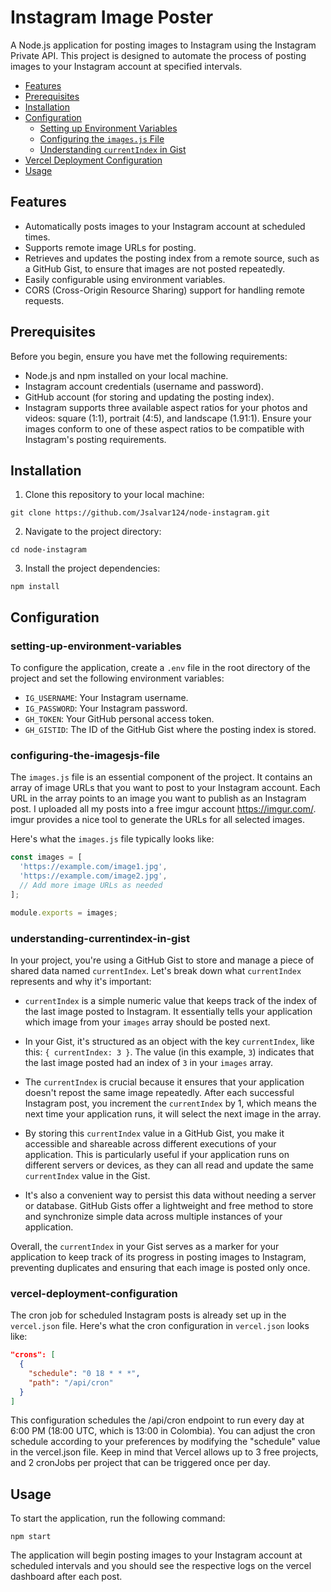 # Instagram Image Poster

A Node.js application for posting images to Instagram using the Instagram Private API. This project is designed to automate the process of posting images to your Instagram account at specified intervals.

- [Features](#features)
- [Prerequisites](#prerequisites)
- [Installation](#installation)
- [Configuration](#configuration)
  - [Setting up Environment Variables](#setting-up-environment-variables)
  - [Configuring the `images.js` File](#configuring-the-imagesjs-file)
  - [Understanding `currentIndex` in Gist](#understanding-currentindex-in-gist)
- [Vercel Deployment Configuration](#vercel-deployment-configuration)
- [Usage](#usage)

## Features

- Automatically posts images to your Instagram account at scheduled times.
- Supports remote image URLs for posting.
- Retrieves and updates the posting index from a remote source, such as a GitHub Gist, to ensure that images are not posted repeatedly.
- Easily configurable using environment variables.
- CORS (Cross-Origin Resource Sharing) support for handling remote requests.

## Prerequisites

Before you begin, ensure you have met the following requirements:

- Node.js and npm installed on your local machine.
- Instagram account credentials (username and password).
- GitHub account (for storing and updating the posting index).
-  Instagram supports three available aspect ratios for your photos and videos: square (1:1), portrait (4:5), and landscape (1.91:1). Ensure your images conform to one of these aspect ratios to be compatible with Instagram's posting requirements.

## Installation

1. Clone this repository to your local machine:
```
git clone https://github.com/Jsalvar124/node-instagram.git
```
2. Navigate to the project directory:
```
cd node-instagram
```
3. Install the project dependencies:
```
npm install
```


## Configuration

### setting-up-environment-variables
To configure the application, create a `.env` file in the root directory of the project and set the following environment variables:

- `IG_USERNAME`: Your Instagram username.
- `IG_PASSWORD`: Your Instagram password.
- `GH_TOKEN`: Your GitHub personal access token.
- `GH_GISTID`: The ID of the GitHub Gist where the posting index is stored.

### configuring-the-imagesjs-file

The `images.js` file is an essential component of the project. It contains an array of image URLs that you want to post to your Instagram account. Each URL in the array points to an image you want to publish as an Instagram post. I uploaded all my posts into a free imgur account <a>https://imgur.com/</a>. imgur provides a nice tool to generate the URLs for all selected images.

Here's what the `images.js` file typically looks like:

```javascript
const images = [
  'https://example.com/image1.jpg',
  'https://example.com/image2.jpg',
  // Add more image URLs as needed
];

module.exports = images;
```

### understanding-currentindex-in-gist

In your project, you're using a GitHub Gist to store and manage a piece of shared data named `currentIndex`. Let's break down what `currentIndex` represents and why it's important:

- `currentIndex` is a simple numeric value that keeps track of the index of the last image posted to Instagram. It essentially tells your application which image from your `images` array should be posted next.

- In your Gist, it's structured as an object with the key `currentIndex`, like this: `{ currentIndex: 3 }`. The value (in this example, `3`) indicates that the last image posted had an index of `3` in your `images` array.

- The `currentIndex` is crucial because it ensures that your application doesn't repost the same image repeatedly. After each successful Instagram post, you increment the `currentIndex` by 1, which means the next time your application runs, it will select the next image in the array.

- By storing this `currentIndex` value in a GitHub Gist, you make it accessible and shareable across different executions of your application. This is particularly useful if your application runs on different servers or devices, as they can all read and update the same `currentIndex` value in the Gist.

- It's also a convenient way to persist this data without needing a server or database. GitHub Gists offer a lightweight and free method to store and synchronize simple data across multiple instances of your application.

Overall, the `currentIndex` in your Gist serves as a marker for your application to keep track of its progress in posting images to Instagram, preventing duplicates and ensuring that each image is posted only once.

### vercel-deployment-configuration

The cron job for scheduled Instagram posts is already set up in the `vercel.json` file. Here's what the cron configuration in `vercel.json` looks like:

```json
"crons": [
  {
    "schedule": "0 18 * * *",
    "path": "/api/cron"
  }
]
```
This configuration schedules the /api/cron endpoint to run every day at 6:00 PM (18:00 UTC, which is 13:00 in Colombia). You can adjust the cron schedule according to your preferences by modifying the "schedule" value in the vercel.json file. Keep in mind that Vercel allows up to 3 free projects, and 2 cronJobs per project that can be triggered once per day. 


## Usage

To start the application, run the following command:

```
npm start
```

The application will begin posting images to your Instagram account at scheduled intervals and you should see the respective logs on the vercel dashboard after each post.

